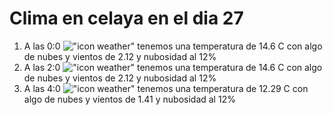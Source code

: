 # Clima en celaya en el dia 27

1. A las 0:0 !["icon weather"](http://openweathermap.org/img/w/02n.png) tenemos una temperatura de 14.6 C con algo de nubes y  vientos de 2.12 y nubosidad al 12%
1. A las 2:0 !["icon weather"](http://openweathermap.org/img/w/02n.png) tenemos una temperatura de 14.6 C con algo de nubes y  vientos de 2.12 y nubosidad al 12%
1. A las 4:0 !["icon weather"](http://openweathermap.org/img/w/02n.png) tenemos una temperatura de 12.29 C con algo de nubes y  vientos de 1.41 y nubosidad al 12%
